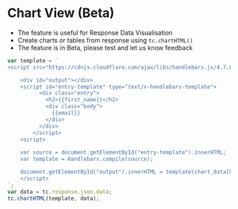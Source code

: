 # Chart View (Beta)
- The feature is useful for Response Data Visualisation
- Create charts or tables from response using `tc.chartHTML()`
- The feature is in Beta, please test and let us know feedback

```js
var template = `
<script src="https://cdnjs.cloudflare.com/ajax/libs/handlebars.js/4.7.8/handlebars.min.js"></script>

    <div id="output"></div>
    <script id="entry-template" type="text/x-handlebars-template">
          <div class="entry">
            <h2>{{first_name}}</h2>
            <div class="body">
              {{email}}
            </div>
          </div>
        </script>
    <script>
    
    var source = document.getElementById("entry-template").innerHTML;
    var template = Handlebars.compile(source);

    document.getElementById("output").innerHTML = template(chart_data[0]);
    </script>
`;
var data = tc.response.json.data;
tc.chartHTML(template, data);
```

